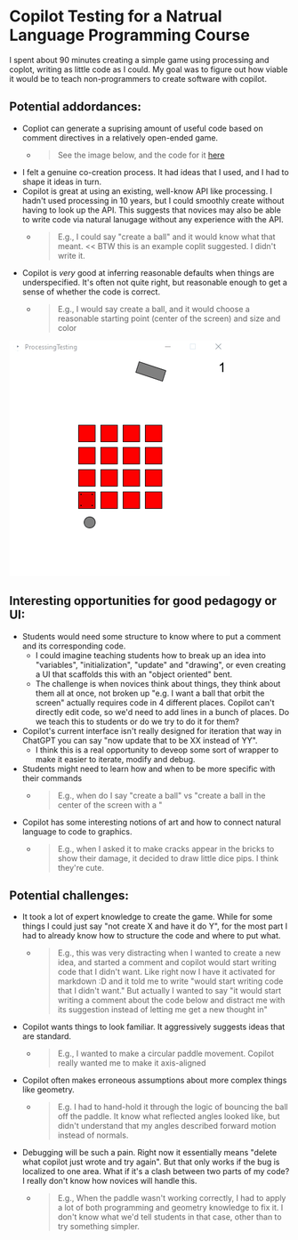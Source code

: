 # Copilot Testing for a Natrual Language Programming Course

I spent about 90 minutes creating a simple game using processing and coplot, writing as little code as I could. My goal was to figure out how viable it would be to teach non-programmers to create software with copilot.

## Potential addordances:
* Copliot can generate a suprising amount of useful code based on comment directives in a relatively open-ended game.
  * > See the image below, and the code for it [here](ProcessingTesting.pde)
* I felt a genuine co-creation process. It had ideas that I used, and I had to shape it ideas in turn.
* Copilot is great at using an existing, well-know API like processing. I hadn't used processing in 10 years, but I could smoothly create without having to look up the API. This suggests that novices may also be able to write code via natural lanugage without any experience with the API.
  * > E.g., I could say "create a ball" and it would know what that meant. << BTW this is an example coplit suggested. I didn't write it.
* Copilot is *very* good at inferring reasonable defaults when things are underspecified. It's often not quite right, but reasonable enough to get a sense of whether the code is correct.
  * > E.g., I would say create a ball, and it would choose a reasonable starting point (center of the screen) and size and color

![Preview image](circular-breakout.gif)

## Interesting opportunities for good pedagogy or UI:
* Students would need some structure to know where to put a comment and its corresponding code.
  * I could imagine teaching students how to break up an idea into "variables", "initialization", "update" and "drawing", or even creating a UI that scaffolds this with an "object oriented" bent.
  * The challenge is when novices think about things, they think about them all at once, not broken up "e.g. I want a ball that orbit the screen" actually requires code in 4 different places. Copilot can't directly edit code, so we'd need to add lines in a bunch of places. Do we teach this to students or do we try to do it for them?
* Copilot's current interface isn't really designed for iteration that way in ChatGPT you can say "now update that to be XX instead of YY".
  * I think this is a real opportunity to deveop some sort of wrapper to make it easier to iterate, modify and debug.
* Students might need to learn how and when to be more specific with their commands
  * > E.g., when do I say "create a ball" vs "create a ball in the center of the screen with a "
* Copilot has some interesting notions of art and how to connect natural language to code to graphics.
  * > E.g., when I asked it to make cracks appear in the bricks to show their damage, it decided to draw little dice pips. I think they're cute.


## Potential challenges:
* It took a lot of expert knowledge to create the game. While for some things I could just say "not create X and have it do Y", for the most part I had to already know how to structure the code and where to put what.
  * > E.g., this was very distracting when I wanted to create a new idea, and started a comment and copilot would start writing code that I didn't want. Like right now I have it activated for markdown :D and it told me to write "would start writing code that I didn't want." But actually I wanted to say "it would start writing a comment about the code below and distract me with its suggestion instead of letting me get a new thought in"
* Copilot wants things to look familiar. It aggressively suggests ideas that are standard.
  * > E.g., I wanted to make a circular paddle movement. Copilot really wanted me to make it axis-aligned
* Copilot often makes erroneous assumptions about more complex things like geometry.
  * > E.g. I had to hand-hold it through the logic of bouncing the ball off the paddle. It know what reflected angles looked like, but didn't understand that my angles described forward motion instead of normals.
* Debugging will be such a pain. Right now it essentially means "delete what copilot just wrote and try again". But that only works if the bug is localized to one area. What if it's a clash between two parts of my code? I really don't know how novices will handle this.
  * > E.g., When the paddle wasn't working correctly, I had to apply a lot of both programming and geometry knowledge to fix it. I don't know what we'd tell students in that case, other than to try something simpler.